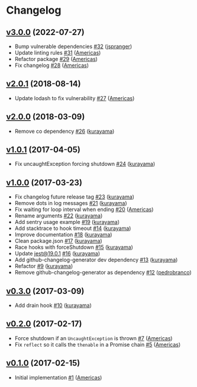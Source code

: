 # Changelog

## [v3.0.0](https://github.com/uphold/process-manager/releases/tag/v3.0.0) (2022-07-27)
- Bump vulnerable dependencies [\#32](https://github.com/uphold/process-manager/pull/32) ([jspranger](https://github.com/jspranger))
- Update linting rules [\#31](https://github.com/uphold/process-manager/pull/31) ([Americas](https://github.com/Americas))
- Refactor package [\#29](https://github.com/uphold/process-manager/pull/29) ([Americas](https://github.com/Americas))
- Fix changelog [\#28](https://github.com/uphold/process-manager/pull/28) ([Americas](https://github.com/Americas))

## [v2.0.1](https://github.com/uphold/process-manager/releases/tag/v2.0.1) (2018-08-14)
- Update lodash to fix vulnerability [\#27](https://github.com/uphold/process-manager/pull/27) ([Americas](https://github.com/Americas))

## [v2.0.0](https://github.com/uphold/process-manager/releases/tag/v2.0.0) (2018-03-09)
- Remove co dependency [\#26](https://github.com/uphold/process-manager/pull/26) ([kurayama](https://github.com/kurayama))

## [v1.0.1](https://github.com/uphold/process-manager/releases/tag/v1.0.1) (2017-04-05)
- Fix uncaughtException forcing shutdown [\#24](https://github.com/uphold/process-manager/pull/24) ([kurayama](https://github.com/kurayama))

## [v1.0.0](https://github.com/uphold/process-manager/releases/tag/v1.0.0) (2017-03-23)
- Fix changelog future release tag [\#23](https://github.com/uphold/process-manager/pull/23) ([kurayama](https://github.com/kurayama))
- Remove dots in log messages [\#21](https://github.com/uphold/process-manager/pull/21) ([kurayama](https://github.com/kurayama))
- Fix waiting for loop interval when ending [\#20](https://github.com/uphold/process-manager/pull/20) ([Americas](https://github.com/Americas))
- Rename arguments [\#22](https://github.com/uphold/process-manager/pull/22) ([kurayama](https://github.com/kurayama))
- Add sentry usage example [\#19](https://github.com/uphold/process-manager/pull/19) ([kurayama](https://github.com/kurayama))
- Add stacktrace to hook timeout [\#14](https://github.com/uphold/process-manager/pull/14) ([kurayama](https://github.com/kurayama))
- Improve documentation [\#18](https://github.com/uphold/process-manager/pull/18) ([kurayama](https://github.com/kurayama))
- Clean package.json [\#17](https://github.com/uphold/process-manager/pull/17) ([kurayama](https://github.com/kurayama))
- Race hooks with forceShutdown [\#15](https://github.com/uphold/process-manager/pull/15) ([kurayama](https://github.com/kurayama))
- Update jest@19.0.1 [\#16](https://github.com/uphold/process-manager/pull/16) ([kurayama](https://github.com/kurayama))
- Add github-changelog-generator dev dependency [\#13](https://github.com/uphold/process-manager/pull/13) ([kurayama](https://github.com/kurayama))
- Refactor [\#9](https://github.com/uphold/process-manager/pull/9) ([kurayama](https://github.com/kurayama))
- Remove github-changelog-generator as dependency [\#12](https://github.com/uphold/process-manager/pull/12) ([pedrobranco](https://github.com/pedrobranco))

## [v0.3.0](https://github.com/uphold/process-manager/releases/tag/v0.3.0) (2017-03-09)
- Add drain hook [\#10](https://github.com/uphold/process-manager/pull/10) ([kurayama](https://github.com/kurayama))

## [v0.2.0](https://github.com/uphold/process-manager/releases/tag/v0.2.0) (2017-02-17)
- Force shutdown if an `UncaughtException` is thrown [\#7](https://github.com/uphold/process-manager/pull/7) ([Americas](https://github.com/Americas))
- Fix `reflect` so it calls the `thenable` in a Promise chain [\#5](https://github.com/uphold/process-manager/pull/5) ([Americas](https://github.com/Americas))

## [v0.1.0](https://github.com/uphold/process-manager/releases/tag/v0.1.0) (2017-02-15)
- Initial implementation [\#1](https://github.com/uphold/process-manager/pull/1) ([Americas](https://github.com/Americas))
